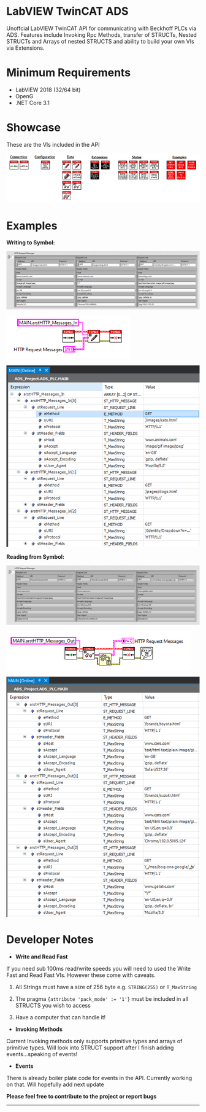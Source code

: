# LabVIEW TwinCAT ADS
Unoffcial LabVIEW TwinCAT API for communicating with Beckhoff PLCs via ADS. Features include Invoking Rpc Methods, transfer of STRUCTs, Nested STRUCTs and Arrays of nested STRUCTS and ability to build your own VIs via Extensions. 


# Minimum Requirements
* LabVIEW 2018 (32/64 bit)
* OpenG
* .NET Core 3.1

# Showcase
These are the VIs included in the API

![Block Diagram](./assets/images/showcase.PNG)

# Examples

 **Writing to Symbol:**

![Front Panel](./assets/images/write%20to%20symbol.vi-front-panel.png)

![Block Diagram](./assets/images/write%20to%20symbol.vi-block-diagram.png)

![TwinCAT XAE Shell](./assets/images/write%20to%20symbol.vi-tcxaeshell.png)

 **Reading from Symbol:**

![Front Panel](./assets/images/read%20from%20symbol.vi-front-panel.png)

![Block Diagram](./assets/images/read%20from%20symbol.vi-block-diagram.png)

![TwinCAT XAE Shell](./assets/images/write%20from%20symbol.vi-tcxaeshell.png)


# Developer Notes

* **Write and Read Fast**

If you need sub 100ms read/write speeds you will need to used the Write Fast and Read Fast VIs. 
However these come with caveats.

1. All Strings must have a size of 256 byte e.g. `STRING(255)` or `T_MaxString` 

2. The pragma `{attribute 'pack_mode' := '1'}` must be included in all STRUCTS you wish to access

3. Have a computer that can handle it!

* **Invoking Methods**

Current Invoking methods only supports primitive types and arrays of primitive types. Will look into STRUCT support after I finish adding events...speaking of events!

* **Events**

There is already boiler plate code for events in the API. Currently working on that. Will hopefully add next update

**Please feel free to contribute to the project or report bugs**
- - - -
